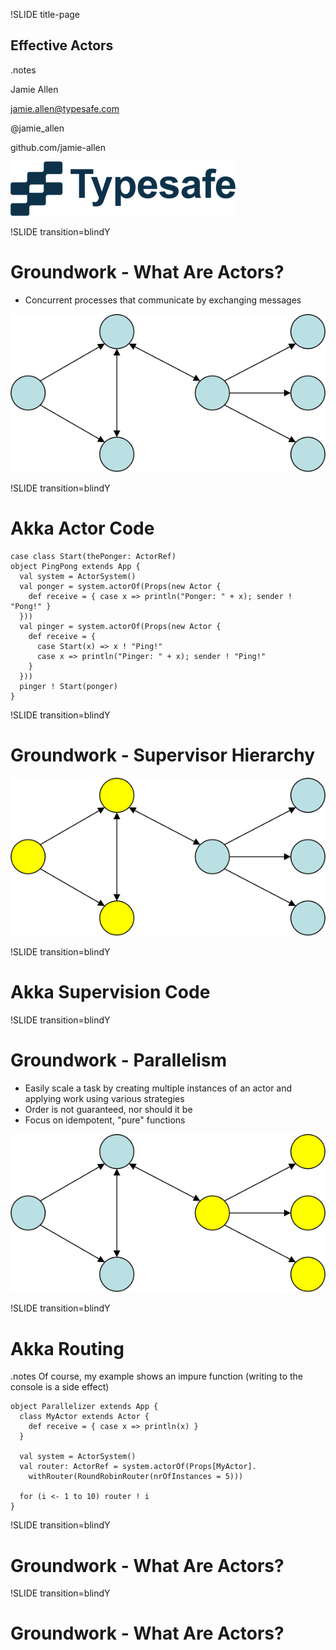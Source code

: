 !SLIDE title-page
## Effective Actors
.notes 

Jamie Allen

jamie.allen@typesafe.com

@jamie_allen

github.com/jamie-allen

<img src="typesafe-logo-081111.png" class="illustration" note="final slash needed"/>

!SLIDE transition=blindY
# Groundwork - What Are Actors?

* Concurrent processes that communicate by exchanging messages

<img src="actors.png" class="illustration" note="final slash needed"/>

!SLIDE transition=blindY
# Akka Actor Code

	case class Start(thePonger: ActorRef)
	object PingPong extends App {
	  val system = ActorSystem()
	  val ponger = system.actorOf(Props(new Actor { 
	  	def receive = { case x => println("Ponger: " + x); sender ! "Pong!" } 
	  }))
	  val pinger = system.actorOf(Props(new Actor {
	    def receive = {
	      case Start(x) => x ! "Ping!"
	      case x => println("Pinger: " + x); sender ! "Ping!"
	    }
	  }))
	  pinger ! Start(ponger)
	}

!SLIDE transition=blindY
# Groundwork - Supervisor Hierarchy



<img src="supervisor_hierarchy.png" class="illustration" note="final slash needed"/>

!SLIDE transition=blindY
# Akka Supervision Code


!SLIDE transition=blindY
# Groundwork - Parallelism

* Easily scale a task by creating multiple instances of an actor and applying work using various strategies
* Order is not guaranteed, nor should it be
* Focus on idempotent, "pure" functions

<img src="routing.png" class="illustration" note="final slash needed"/>

!SLIDE transition=blindY
# Akka Routing
.notes Of course, my example shows an impure function (writing to the console is a side effect)

	object Parallelizer extends App {
	  class MyActor extends Actor { 
	  	def receive = { case x => println(x) }
	  }

	  val system = ActorSystem()
	  val router: ActorRef = system.actorOf(Props[MyActor].
	  	withRouter(RoundRobinRouter(nrOfInstances = 5)))

	  for (i <- 1 to 10) router ! i
	}

!SLIDE transition=blindY
# Groundwork - What Are Actors?

!SLIDE transition=blindY
# Groundwork - What Are Actors?

